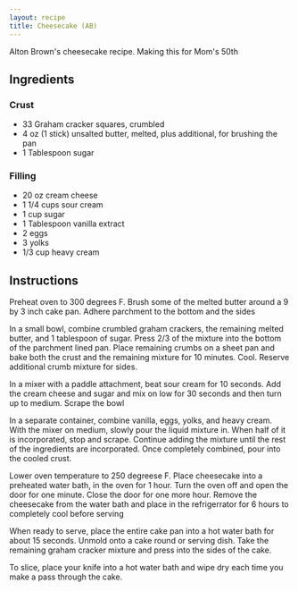 ```yaml
---
layout: recipe
title: Cheesecake (AB)
---
```


Alton Brown's cheesecake recipe. Making this for Mom's 50th

## Ingredients
### Crust
- 33 Graham cracker squares, crumbled
- 4 oz (1 stick) unsalted butter, melted, plus additional, for brushing the pan
- 1 Tablespoon sugar
### Filling
- 20 oz cream cheese
- 1 1/4 cups sour cream
- 1 cup sugar
- 1 Tablespoon vanilla extract
- 2 eggs
- 3 yolks
- 1/3 cup heavy cream

## Instructions
Preheat oven to 300 degrees F. Brush some of the melted butter around a 9 by 3 inch cake pan. Adhere parchment to the bottom and the sides

In a small bowl, combine crumbled graham crackers, the remaining melted butter, and 1 tablespoon of sugar. Press 2/3 of the mixture into the bottom of the parchment lined pan. Place remaining crumbs on a sheet pan and bake both the crust and the remaining mixture for 10 minutes. Cool. Reserve additional crumb mixture for sides.

In a mixer with a paddle attachment, beat sour cream for 10 seconds. Add the cream cheese and sugar and mix on low for 30 seconds and then turn up to medium. Scrape the bowl

In a separate container, combine vanilla, eggs, yolks, and heavy cream. With the mixer on medium, slowly pour the liquid mixture in. When half of it is incorporated, stop and scrape. Continue adding the mixture until the rest of the ingredients are incorporated. Once completely combined, pour into the cooled crust.

Lower oven temperature to 250 degreese F. Place cheesecake into a preheated water bath, in the oven for 1 hour. Turn the oven off and open the door for one minute. Close the door for one more hour. Remove the cheesecake from the water bath and place in the refrigerrator for 6 hours to completely cool before serving

When ready to serve, place the entire cake pan into a hot water bath for about 15 seconds. Unmold onto a cake round or serving dish. Take the remaining graham cracker mixture and press into the sides of the cake.

To slice, place your knife into a hot water bath and wipe dry each time you make a pass through the cake. 
